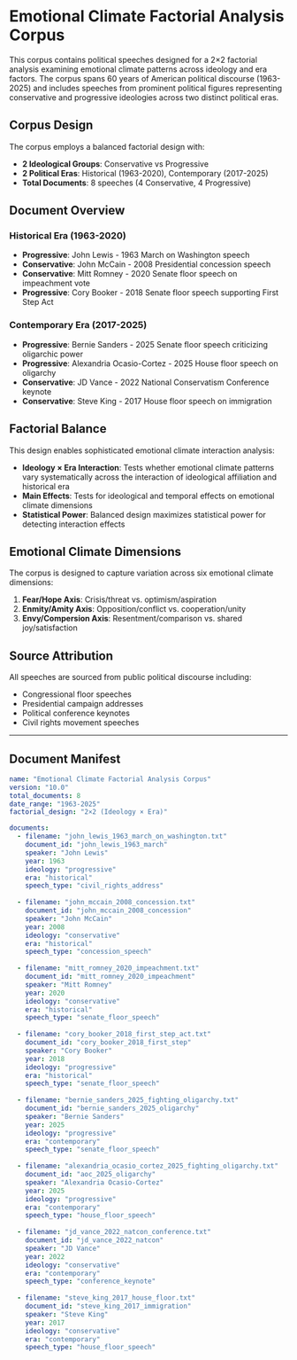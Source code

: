 # Emotional Climate Factorial Analysis Corpus

This corpus contains political speeches designed for a 2×2 factorial analysis examining emotional climate patterns across ideology and era factors. The corpus spans 60 years of American political discourse (1963-2025) and includes speeches from prominent political figures representing conservative and progressive ideologies across two distinct political eras.

## Corpus Design

The corpus employs a balanced factorial design with:
- **2 Ideological Groups**: Conservative vs Progressive
- **2 Political Eras**: Historical (1963-2020), Contemporary (2017-2025)
- **Total Documents**: 8 speeches (4 Conservative, 4 Progressive)

## Document Overview

### Historical Era (1963-2020)
- **Progressive**: John Lewis - 1963 March on Washington speech
- **Conservative**: John McCain - 2008 Presidential concession speech
- **Conservative**: Mitt Romney - 2020 Senate floor speech on impeachment vote
- **Progressive**: Cory Booker - 2018 Senate floor speech supporting First Step Act

### Contemporary Era (2017-2025)
- **Progressive**: Bernie Sanders - 2025 Senate floor speech criticizing oligarchic power
- **Progressive**: Alexandria Ocasio-Cortez - 2025 House floor speech on oligarchy
- **Conservative**: JD Vance - 2022 National Conservatism Conference keynote
- **Conservative**: Steve King - 2017 House floor speech on immigration

## Factorial Balance

This design enables sophisticated emotional climate interaction analysis:
- **Ideology × Era Interaction**: Tests whether emotional climate patterns vary systematically across the interaction of ideological affiliation and historical era
- **Main Effects**: Tests for ideological and temporal effects on emotional climate dimensions
- **Statistical Power**: Balanced design maximizes statistical power for detecting interaction effects

## Emotional Climate Dimensions

The corpus is designed to capture variation across six emotional climate dimensions:
1. **Fear/Hope Axis**: Crisis/threat vs. optimism/aspiration
2. **Enmity/Amity Axis**: Opposition/conflict vs. cooperation/unity
3. **Envy/Compersion Axis**: Resentment/comparison vs. shared joy/satisfaction

## Source Attribution

All speeches are sourced from public political discourse including:
- Congressional floor speeches
- Presidential campaign addresses
- Political conference keynotes
- Civil rights movement speeches

---

## Document Manifest

```yaml
name: "Emotional Climate Factorial Analysis Corpus"
version: "10.0"
total_documents: 8
date_range: "1963-2025"
factorial_design: "2×2 (Ideology × Era)"

documents:
  - filename: "john_lewis_1963_march_on_washington.txt"
    document_id: "john_lewis_1963_march"
    speaker: "John Lewis"
    year: 1963
    ideology: "progressive"
    era: "historical"
    speech_type: "civil_rights_address"
    
  - filename: "john_mccain_2008_concession.txt"
    document_id: "john_mccain_2008_concession"
    speaker: "John McCain"
    year: 2008
    ideology: "conservative"
    era: "historical"
    speech_type: "concession_speech"
    
  - filename: "mitt_romney_2020_impeachment.txt"
    document_id: "mitt_romney_2020_impeachment"
    speaker: "Mitt Romney"
    year: 2020
    ideology: "conservative"
    era: "historical"
    speech_type: "senate_floor_speech"
    
  - filename: "cory_booker_2018_first_step_act.txt"
    document_id: "cory_booker_2018_first_step"
    speaker: "Cory Booker"
    year: 2018
    ideology: "progressive"
    era: "historical"
    speech_type: "senate_floor_speech"
    
  - filename: "bernie_sanders_2025_fighting_oligarchy.txt"
    document_id: "bernie_sanders_2025_oligarchy"
    speaker: "Bernie Sanders"
    year: 2025
    ideology: "progressive"
    era: "contemporary"
    speech_type: "senate_floor_speech"
    
  - filename: "alexandria_ocasio_cortez_2025_fighting_oligarchy.txt"
    document_id: "aoc_2025_oligarchy"
    speaker: "Alexandria Ocasio-Cortez"
    year: 2025
    ideology: "progressive"
    era: "contemporary"
    speech_type: "house_floor_speech"
    
  - filename: "jd_vance_2022_natcon_conference.txt"
    document_id: "jd_vance_2022_natcon"
    speaker: "JD Vance"
    year: 2022
    ideology: "conservative"
    era: "contemporary"
    speech_type: "conference_keynote"
    
  - filename: "steve_king_2017_house_floor.txt"
    document_id: "steve_king_2017_immigration"
    speaker: "Steve King"
    year: 2017
    ideology: "conservative"
    era: "contemporary"
    speech_type: "house_floor_speech"
```

